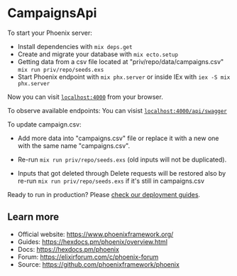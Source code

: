 # CampaignsApi

To start your Phoenix server:

- Install dependencies with `mix deps.get`
- Create and migrate your database with `mix ecto.setup`
- Getting data from a csv file located at "priv/repo/data/campaigns.csv" `mix run priv/repo/seeds.exs`
- Start Phoenix endpoint with `mix phx.server` or inside IEx with `iex -S mix phx.server`

Now you can visit [`localhost:4000`](http://localhost:4000) from your browser.

To observe available endpoints:
You can visist [`localhost:4000/api/swagger`](http://localhost:4000/api/swagger)

To update campaign.csv:

- Add more data into "campaigns.csv" file or replace it with a new one with the same name "campaigns.csv".
- Re-run `mix run priv/repo/seeds.exs` (old inputs will not be duplicated).

- Inputs that got deleted through Delete requests will be restored also by re-run `mix run priv/repo/seeds.exs` if it's still in campaigns.csv

Ready to run in production? Please [check our deployment guides](https://hexdocs.pm/phoenix/deployment.html).

## Learn more

- Official website: https://www.phoenixframework.org/
- Guides: https://hexdocs.pm/phoenix/overview.html
- Docs: https://hexdocs.pm/phoenix
- Forum: https://elixirforum.com/c/phoenix-forum
- Source: https://github.com/phoenixframework/phoenix
